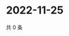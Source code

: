 # 2022-11-25

共 0 条

<!-- BEGIN WEIBO -->
<!-- 最后更新时间 Fri Nov 25 2022 12:02:16 GMT+0800 (China Standard Time) -->

<!-- END WEIBO -->

